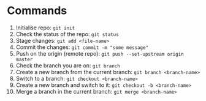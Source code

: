 # Commands

1. Initialise repo: `git init`
1. Check the status of the repo: `git status`
1. Stage changes: `git add <file-name>`
1. Commit the changes: `git commit -m "some message"`
1. Push on the origin (remote repo): `git push --set-upstream origin master`
1. Check the branch you are on: `git branch`
1. Create a new branch from the current branch: `git branch <branch-name>`
1. Switch to a branch: `git checkout <branch-name>`
1. Create a new branch and switch to it: `git checkout -b <branch-name>`
1. Merge a branch in the current branch: `git merge <branch-name>`
